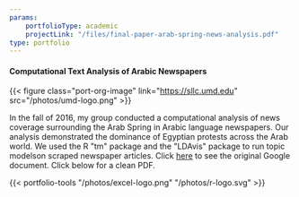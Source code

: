 ```yaml
---
params:
    portfolioType: academic 
    projectLink: "/files/final-paper-arab-spring-news-analysis.pdf"
type: portfolio 
---
```

#### Computational Text Analysis of Arabic Newspapers

{{< figure class="port-org-image" link="https://sllc.umd.edu"  src="/photos/umd-logo.png" >}}

In the fall of 2016, my group conducted a computational analysis of news coverage surrounding the Arab Spring in Arabic language newspapers. Our analysis demonstrated the dominance of Egyptian protests across the Arab world. We used the R "tm" package and the "LDAvis" package to run topic modelson scraped newspaper articles. Click [here](https://docs.google.com/document/d/1L_AP6QwbEjl6L40DUqTYfahEDxF95wPYLBhIXhksAs4/edit?usp=sharing)
to see the original Google document. Click below for a clean PDF.

{{< portfolio-tools "/photos/excel-logo.png" "/photos/r-logo.svg" >}}
